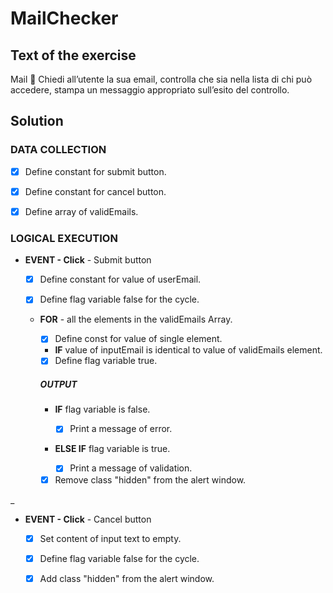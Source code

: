 # MailChecker

## Text of the exercise
Mail :email:
Chiedi all’utente la sua email,
controlla che sia nella lista di chi può accedere,
stampa un messaggio appropriato sull’esito del controllo.

## Solution

### DATA COLLECTION

- [x] Define constant for submit button.

- [x] Define constant for cancel button.

- [x] Define array of validEmails.

### LOGICAL EXECUTION

- **EVENT - Click** - Submit button

    - [x] Define constant for value of userEmail.

    - [x] Define flag variable false for the cycle.

    - **FOR** - all the elements in the validEmails Array.
    
        - [x] Define const for value of single element.

        - **IF** value of inputEmail is identical to value of validEmails element.

        - [x] Define flag variable true.

        ##### OUTPUT

        - **IF** flag variable is false.

            - [x] Print a message of error.

        - **ELSE IF** flag variable is true.

            - [x] Print a message of validation.   

        - [x] Remove class "hidden" from the alert window.

_
- **EVENT - Click** - Cancel button

    - [x] Set content of input text to empty.

    - [x] Define flag variable false for the cycle.

    - [x] Add class "hidden" from the alert window.
